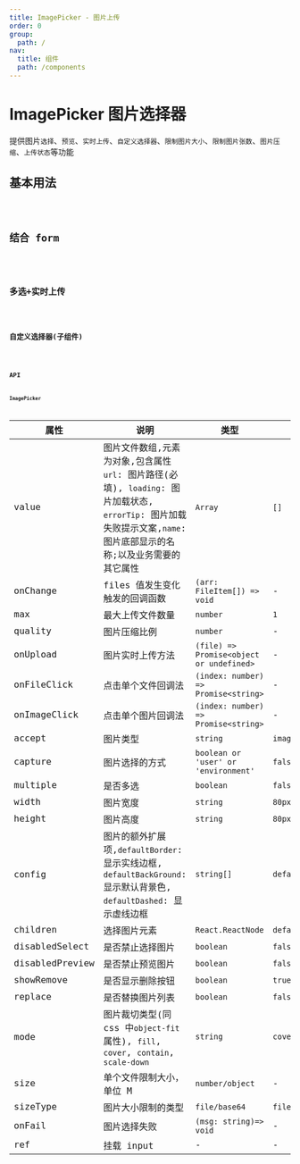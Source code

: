 ```yaml
---
title: ImagePicker - 图片上传
order: 0
group:
  path: /
nav:
  title: 组件
  path: /components
---
```


# ImagePicker 图片选择器

提供图片`选择`、`预览`、`实时上传`、`自定义选择器`、`限制图片大小`、`限制图片张数`、`图片压缩`、`上传状态`等功能

## 基本用法

<code src="./demos/base" />

## 结合 form

<code src="./demos/form" />

## 多选+实时上传

<code src="./demos/onUpload" />

## 自定义选择器(子组件)

<code src="./demos/idCard" />

## API

### ImagePicker

| 属性            | 说明                                                                                                                                                                | 类型                                     | 默认值              |
| --------------- | ------------------------------------------------------------------------------------------------------------------------------------------------------------------- | ---------------------------------------- | ------------------- |
| value           | 图片文件数组,元素为对象,包含属性 `url`: 图片路径(必填), `loading`: 图片加载状态, `errorTip`: 图片加载失败提示文案,`name`: 图片底部显示的名称;以及业务需要的其它属性 | `Array`                                  | `[]`                |
| onChange        | files 值发生变化触发的回调函数                                                                                                                                      | `(arr: FileItem[]) => void`              | -                   |
| max             | 最大上传文件数量                                                                                                                                                    | `number`                                 | `1`                 |
| quality         | 图片压缩比例                                                                                                                                                        | `number`                                 | -                   |
| onUpload        | 图片实时上传方法                                                                                                                                                    | `(file) => Promise<object or undefined>` | -                   |
| onFileClick     | 点击单个文件回调法                                                                                                                                                  | `(index: number) => Promise<string>`     | -                   |
| onImageClick    | 点击单个图片回调法                                                                                                                                                  | `(index: number) => Promise<string>`     | -                   |
| accept          | 图片类型                                                                                                                                                            | `string`                                 | `image/*`           |
| capture         | 图片选择的方式                                                                                                                                                      | `boolean or 'user' or 'environment'`     | `false`             |
| multiple        | 是否多选                                                                                                                                                            | `boolean`                                | `false`             |
| width           | 图片宽度                                                                                                                                                            | `string`                                 | `80px`              |
| height          | 图片高度                                                                                                                                                            | `string`                                 | `80px`              |
| config          | 图片的额外扩展项,`defaultBorder`: 显示实线边框, `defaultBackGround`: 显示默认背景色, `defaultDashed`: 显示虚线边框                                                  | `string[]`                               | `defaultBackGround` |
| children        | 选择图片元素                                                                                                                                                        | `React.ReactNode`                        | `default`           |
| disabledSelect  | 是否禁止选择图片                                                                                                                                                    | `boolean`                                | `false`             |
| disabledPreview | 是否禁止预览图片                                                                                                                                                    | `boolean`                                | `false`             |
| showRemove      | 是否显示删除按钮                                                                                                                                                    | `boolean`                                | `true`              |
| replace         | 是否替换图片列表                                                                                                                                                    | `boolean`                                | `false`             |
| mode            | 图片裁切类型(同 css 中`object-fit`属性), `fill`, `cover`, `contain`, `scale-down`                                                                                   | `string`                                 | `cover`             |
| size            | 单个文件限制大小，单位 M                                                                                                                                            | `number/object`                          | -                   |
| sizeType        | 图片大小限制的类型                                                                                                                                                  | `file/base64`                            | `file`              |
| onFail          | 图片选择失败                                                                                                                                                        | `(msg: string)=> void`                   | -                   |
| ref             | 挂载 input                                                                                                                                                          | -                                        | -                   |

